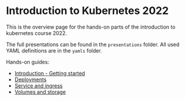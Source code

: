 # Introduction to Kubernetes 2022

This is the overview page for the hands-on parts of the introduction to kubernetes course 2022.

The full presentations can be found in the `presentations` folder.
All used YAML definitions are in the `yamls` folder.

Hands-on guides:

- [Introduction - Getting started](Kubernetes-1-GettingStarted.md)
- [Deployments](Kubernetes-2-Deployments.md)
- [Service and ingress](Kubernetes-3-Networking.md)
- [Volumes and storage](Kubernetes-4-Storage.md)
